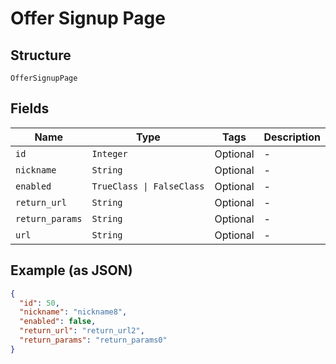 
# Offer Signup Page

## Structure

`OfferSignupPage`

## Fields

| Name | Type | Tags | Description |
|  --- | --- | --- | --- |
| `id` | `Integer` | Optional | - |
| `nickname` | `String` | Optional | - |
| `enabled` | `TrueClass \| FalseClass` | Optional | - |
| `return_url` | `String` | Optional | - |
| `return_params` | `String` | Optional | - |
| `url` | `String` | Optional | - |

## Example (as JSON)

```json
{
  "id": 50,
  "nickname": "nickname8",
  "enabled": false,
  "return_url": "return_url2",
  "return_params": "return_params0"
}
```

